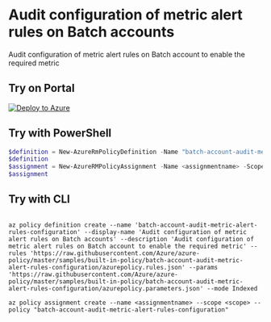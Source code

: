 # Audit configuration of metric alert rules on Batch accounts

Audit configuration of metric alert rules on Batch account to enable the required metric

## Try on Portal

[![Deploy to Azure](http://azuredeploy.net/deploybutton.png)](https://portal.azure.com/?feature.customportal=false&microsoft_azure_policy=true&microsoft_azure_policy_policyinsights=true&feature.microsoft_azure_security_policy=true&microsoft_azure_marketplace_policy=true#blade/Microsoft_Azure_Policy/CreatePolicyDefinitionBlade/uri/https%3A%2F%2Fraw.githubusercontent.com%2FAzure%2Fazure-policy%2Fmaster%2Fsamples%2Fbuilt-in-policy%2Fbatch-account-audit-metric-alert-rules-configuration%2Fazurepolicy.json)

## Try with PowerShell

````powershell
$definition = New-AzureRmPolicyDefinition -Name "batch-account-audit-metric-alert-rules-configuration" -DisplayName "Audit configuration of metric alert rules on Batch accounts" -description "Audit configuration of metric alert rules on Batch account to enable the required metric" -Policy 'https://raw.githubusercontent.com/Azure/azure-policy/master/samples/built-in-policy/batch-account-audit-metric-alert-rules-configuration/azurepolicy.rules.json' -Parameter 'https://raw.githubusercontent.com/Azure/azure-policy/master/samples/built-in-policy/batch-account-audit-metric-alert-rules-configuration/azurepolicy.parameters.json' -Mode Indexed
$definition
$assignment = New-AzureRMPolicyAssignment -Name <assignmentname> -Scope <scope>  -effect <effect> -metricName <metricName> -PolicyDefinition $definition
$assignment 
````

## Try with CLI

````cli

az policy definition create --name 'batch-account-audit-metric-alert-rules-configuration' --display-name 'Audit configuration of metric alert rules on Batch accounts' --description 'Audit configuration of metric alert rules on Batch account to enable the required metric' --rules 'https://raw.githubusercontent.com/Azure/azure-policy/master/samples/built-in-policy/batch-account-audit-metric-alert-rules-configuration/azurepolicy.rules.json' --params 'https://raw.githubusercontent.com/Azure/azure-policy/master/samples/built-in-policy/batch-account-audit-metric-alert-rules-configuration/azurepolicy.parameters.json' --mode Indexed

az policy assignment create --name <assignmentname> --scope <scope> --policy "batch-account-audit-metric-alert-rules-configuration" 

````
